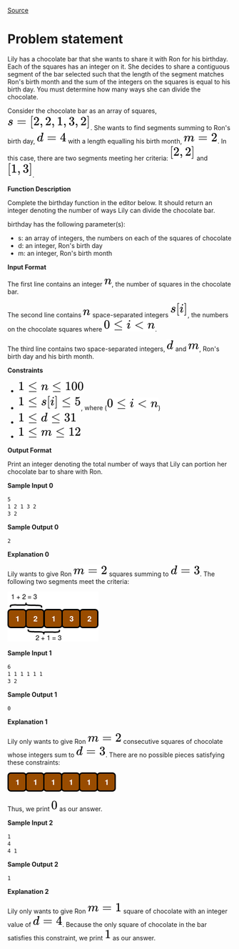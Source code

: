 [Source](https://www.hackerrank.com/challenges/the-birthday-bar)
# Problem statement
Lily has a chocolate bar that she wants to share it with Ron for his birthday.  Each of the squares has an integer on it.  She decides to share a contiguous segment of the bar selected such that the length of the segment matches Ron's birth month and the sum of the integers on the squares is equal to his birth day.  You must determine how many ways she can divide the chocolate.

Consider the chocolate bar as an array of squares, ![](./Resources/Element1.svg).  She wants to find segments summing to Ron's birth day, ![](./Resources/Element2.svg) with a length equalling his birth month, ![](./Resources/Element3.svg).  In this case, there are two segments meeting her criteria: ![](./Resources/Element4.svg) and ![](./Resources/Element5.svg).


**Function Description**

Complete the birthday function in the editor below.  It should return an integer denoting the number of ways Lily can divide the chocolate bar.  

birthday has the following parameter(s):  


* s: an array of integers, the numbers on each of the squares of chocolate  
* d: an integer, Ron's birth day  
* m: an integer, Ron's birth month  

**Input Format**

The first line contains an integer ![](./Resources/Element6.svg), the number of squares in the chocolate bar. 


The second line contains ![](./Resources/Element6.svg) space-separated integers ![](./Resources/Element7.svg), the numbers on the chocolate squares where ![](./Resources/Element8.svg). 


The third line contains two space-separated integers, ![](./Resources/Element9.svg) and ![](./Resources/Element10.svg), Ron's birth day and his birth month.


**Constraints**


* ![](./Resources/Element11.svg)  
* ![](./Resources/Element12.svg), where (![](./Resources/Element8.svg))     
* ![](./Resources/Element13.svg)  
* ![](./Resources/Element14.svg)

**Output Format**

Print an integer denoting the total number of ways that Lily can portion her chocolate bar to share with Ron.


**Sample Input 0**

```
5
1 2 1 3 2
3 2
```

**Sample Output 0**

```
2
```

**Explanation 0**

Lily wants to give Ron ![](./Resources/Element3.svg) squares summing to ![](./Resources/Element15.svg).  The following two segments meet the criteria:

![](./Resources/1489060874-a04ddb06cf-choco4.png)


**Sample Input 1**

```
6
1 1 1 1 1 1
3 2
```

**Sample Output 1**

```
0
```

**Explanation 1**

Lily only wants to give Ron ![](./Resources/Element3.svg) consecutive squares of chocolate whose integers sum to ![](./Resources/Element15.svg). There are no possible pieces satisfying these constraints:

![](./Resources/1489060978-e33d905668-choco5.png)

Thus, we print ![](./Resources/Element16.svg) as our answer.


**Sample Input 2**

```
1
4
4 1
```

**Sample Output 2**

```
1
```

**Explanation 2**

Lily only wants to give Ron ![](./Resources/Element17.svg) square of chocolate with an integer value of ![](./Resources/Element2.svg). Because the only square of chocolate in the bar satisfies this constraint, we print ![](./Resources/Element18.svg) as our answer.

